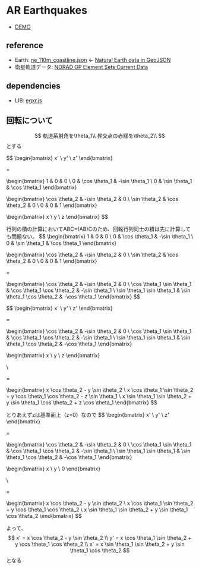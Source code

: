 # AR Earthquakes

- [DEMO](https://code4fukui.github.io/ar-earthquakes)

## reference

- Earth:  <a href=https://github.com/martynafford/natural-earth-geojson/blob/master/110m/physical/ne_110m_coastline.json>ne_110m_coastline.json</a> ← <a href=https://github.com/martynafford/natural-earth-geojson/tree/master>Natural Earth data in GeoJSON</a>
- 衛星軌道データ: [NORAD GP Element Sets Current Data](http://celestrak.org/NORAD/elements/gp.php?GROUP=gnss&FORMAT=json)

## dependencies

- LIB: <a href="https://github.com/code4fukui/egxr.js/">egxr.js</a>

## 回転について
$$
軌道系射角を\theta_1\\
昇交点の赤経を\theta_2\\
$$
とする

$$
\begin{bmatrix}
x' \\
y' \\
z' 
\end{bmatrix}

=

\begin{bmatrix}
1 & 0 & 0 \\
0 & \cos \theta_1 & -\sin \theta_1 \\
0 & \sin \theta_1 & \cos \theta_1
\end{bmatrix}

\begin{bmatrix}
\cos \theta_2 & -\sin \theta_2 & 0 \\
\sin \theta_2 & \cos \theta_2 & 0 \\
0 & 0 & 1
\end{bmatrix}

\begin{bmatrix}
x \\
y \\
z 
\end{bmatrix}
$$

行列の積の計算においてABC=(AB)Cのため、回転行列同士の積は先に計算しても問題ない。
$$
\begin{bmatrix}
1 & 0 & 0 \\
0 & \cos \theta_1 & -\sin \theta_1 \\
0 & \sin \theta_1 & \cos \theta_1
\end{bmatrix}

\begin{bmatrix}
\cos \theta_2 & -\sin \theta_2 & 0 \\
\sin \theta_2 & \cos \theta_2 & 0 \\
0 & 0 & 1
\end{bmatrix}

=

\begin{bmatrix}
\cos \theta_2 & -\sin \theta_2 & 0 \\
\cos \theta_1 \sin \theta_1 & \cos \theta_1 \cos \theta_2 & -\sin \theta_1 \\
\sin \theta_1 \sin \theta_1 & \sin \theta_1 \cos \theta_2 & -\cos \theta_1
\end{bmatrix}
$$

$$
\begin{bmatrix}
x' \\
y' \\
z' 
\end{bmatrix}

=

\begin{bmatrix}
\cos \theta_2 & -\sin \theta_2 & 0 \\
\cos \theta_1 \sin \theta_1 & \cos \theta_1 \cos \theta_2 & -\sin \theta_1 \\
\sin \theta_1 \sin \theta_1 & \sin \theta_1 \cos \theta_2 & -\cos \theta_1
\end{bmatrix}

\begin{bmatrix}
x \\
y \\
z 
\end{bmatrix}

\\ 

=

\begin{bmatrix}
x \cos \theta_2 - y \sin \theta_2 \\
x \cos \theta_1 \sin \theta_2 + y \cos \theta_1 \cos \theta_2 - z \sin \theta_1 \\
x \sin \theta_1 \sin \theta_2 + y \sin \theta_1 \cos \theta_2 + z \cos \theta_1
\end{bmatrix}
$$

とりあえずzは基準面上（z=0）なので
$$
\begin{bmatrix}
x' \\
y' \\
z' 
\end{bmatrix}

=

\begin{bmatrix}
\cos \theta_2 & -\sin \theta_2 & 0 \\
\cos \theta_1 \sin \theta_1 & \cos \theta_1 \cos \theta_2 & -\sin \theta_1 \\
\sin \theta_1 \sin \theta_1 & \sin \theta_1 \cos \theta_2 & -\cos \theta_1
\end{bmatrix}

\begin{bmatrix}
x \\
y \\
0
\end{bmatrix}

\\ 

=

\begin{bmatrix}
x \cos \theta_2 - y \sin \theta_2 \\
x \cos \theta_1 \sin \theta_2 + y \cos \theta_1 \cos \theta_2 \\
x \sin \theta_1 \sin \theta_2 + y \sin \theta_1 \cos \theta_2 
\end{bmatrix}
$$

よって、
$$
x' = x \cos \theta_2 - y \sin \theta_2 \\
y' = x \cos \theta_1 \sin \theta_2 + y \cos \theta_1 \cos \theta_2 \\
x' = x \sin \theta_1 \sin \theta_2 + y \sin \theta_1 \cos \theta_2 
$$
となる